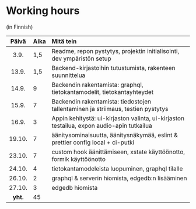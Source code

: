 # Working hours
(in Finnish)

| Päivä   | Aika  | Mitä tein  |
| :----:  |:----- | :-----     |
| 3.9.    | 1,5   | Readme, repon pystytys, projektin initialisointi, dev ympäristön setup |
| 13.9.   | 1,5   | Backend-kirjastoihin tutustumista, rakenteen suunnittelua |
| 14.9.   | 9     | Backendin rakentamista: graphql, tietokantamodelit, tietokantayhteydet |
| 15.9.   | 7     | Backendin rakentamista: tiedostojen tallentaminen ja striimaus, testien pystytys |
| 16.9.   | 3     | Appin kehitystä: ui-kirjaston valinta, ui-kirjaston testailua, expon audio-apin tutkailua |
| 19.10.  | 7     | äänitysominaisuutta, äänitysnäkymää, eslint & prettier config local + ci-putki |
| 23.10.  | 7     | custom hook äänittämiseen, xstate käyttöönotto, formik käyttöönotto |
| 24.10.  | 4     | tietokantamodeleista luopuminen, graphql tilalle |
| 26.10.  | 2     | graphql & serverin hiomista, edgedb:n lisääminen |
| 27.10.  | 3     | edgedb hiomista |
| **yht.**| 45    |
